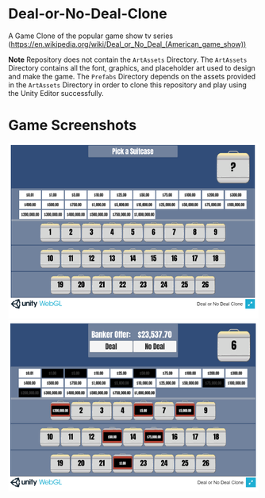 # Deal-or-No-Deal-Clone
A Game Clone of the popular game show tv series (https://en.wikipedia.org/wiki/Deal_or_No_Deal_(American_game_show))


**Note** Repository does not contain the `ArtAssets` Directory. The `ArtAssets` Directory contains all the font, graphics, and placeholder art used to design and make the game. The `Prefabs` Directory depends on the assets provided in the `ArtAssets` Directory in order to clone this repository and play using the Unity Editor successfully.

# Game Screenshots
![alt text](https://github.com/hlimbo/Deal-or-No-Deal-Clone/blob/master/Screenshots/game_screen_1.PNG)
![alt text](https://github.com/hlimbo/Deal-or-No-Deal-Clone/blob/master/Screenshots/game_screen_2.PNG)
